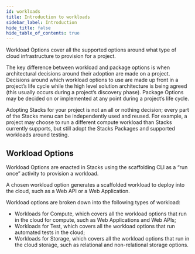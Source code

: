 ```yaml
---
id: workloads
title: Introduction to workloads
sidebar_label: Introduction
hide_title: false
hide_table_of_contents: true
---
```


Workload Options cover all the supported options around what type of cloud infrastructure to provision for a project.

The key difference between workload and package options is when architectural decisions around their adoption are made on a project. Decisions around which workload options to use are made up front in a project’s life cycle while the high level solution architecture is being agreed (this usually occurs during a project’s discovery phase). Package Options may be decided on or implemented at any point during a project’s life cycle.

Adopting Stacks for your project is not an all or nothing decision; every part of the Stacks menu can be independently used and reused. For example, a project may choose to run a different compute workload than Stacks currently supports, but still adopt the Stacks Packages and supported workloads around testing.

## Workload Options

Workload Options are enacted in Stacks using the scaffolding CLI as a “run once” activity to provision a workload.

A chosen workload option generates a scaffolded workload to deploy into the cloud, such as a Web API or a Web Application.

Workload options are broken down into the following types of workload:

* Workloads for Compute, which covers all the workload options that run in the cloud for compute, such as Web Applications and Web APIs;
* Workloads for Test, which covers all the workload options that run automated tests in the cloud;
* Workloads for Storage, which covers all the workload options that run in the cloud storage, such as relational and non-relational storage options.
